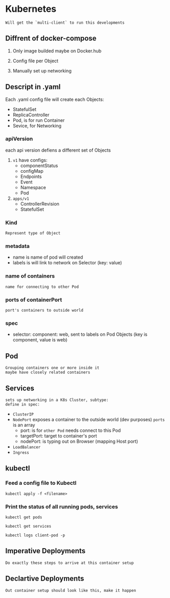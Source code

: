 # Kubernetes
    Will get the `multi-client` to run this developments

## Diffrent of docker-compose 
1. Only image builded maybe on Docker.hub

2. Config file per Object

3. Manually set up networking


## Descript in .yaml
Each .yaml config file will create each Objects:
  - StatefulSet
  - ReplicaController
  - Pod, is for run Container
  - Sevice, for Networking

### apiVersion
each api version defiens a different set of Objects
1. `v1` have configs: 
    - componentStatus
    - configMap
    - Endpoints
    - Event
    - Namespace
    - Pod
2. `apps/v1`
    - ControllerRevision
    - StatefulSet

### Kind
    Represent type of Object
### metadata
- name is name of pod will created
- labels is will link to network on Selector (key: value)
### name of containers
    name for connecting to other Pod
### ports of containerPort
    port's containers to outside world

### spec
- selector: component: web, sent to labels on Pod Objects (key is component, value is web)
## Pod
    Grouping containers one or more inside it
    maybe have closely related containers

## Services
    sets up networking in a K8s Cluster, subtype:
    define in spec:
- `ClusterIP`
- `NodePort` exposes a container to the outside world (dev purposes)
    `ports` is an array
    - port: is for `other Pod` needs connect to this Pod
    - targetPort: target to container's port
    - nodePort: is typing out on Browser (mapping Host port)
- `LoadBalancer`
- `Ingress`


## kubectl

### Feed a config file to Kubectl
```
kubectl apply -f <filename>
```

### Print the status of all running pods, services
```
kubectl get pods

kubectl get services

kubectl logs client-pod -p 
```

## Imperative Deployments
    Do exactly these steps to arrive at this container setup

## Declartive Deployments
    Out container setup should look like this, make it happen


